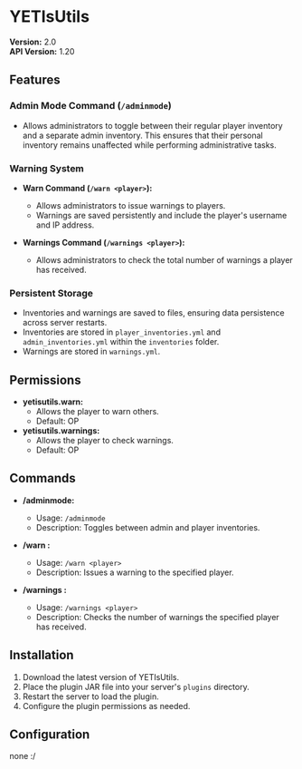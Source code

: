 # YETIsUtils

**Version:** 2.0  
**API Version:** 1.20  

## Features

### Admin Mode Command (`/adminmode`)

- Allows administrators to toggle between their regular player inventory and a separate admin inventory. This ensures that their personal inventory remains unaffected while performing administrative tasks.

### Warning System

- **Warn Command (`/warn <player>`):**
  - Allows administrators to issue warnings to players.
  - Warnings are saved persistently and include the player's username and IP address.
  
- **Warnings Command (`/warnings <player>`):**
  - Allows administrators to check the total number of warnings a player has received.

### Persistent Storage

- Inventories and warnings are saved to files, ensuring data persistence across server restarts.
- Inventories are stored in `player_inventories.yml` and `admin_inventories.yml` within the `inventories` folder.
- Warnings are stored in `warnings.yml`.

## Permissions

- **yetisutils.warn:**
  - Allows the player to warn others.
  - Default: OP
- **yetisutils.warnings:**
  - Allows the player to check warnings.
  - Default: OP

## Commands

- **/adminmode:**
  - Usage: `/adminmode`
  - Description: Toggles between admin and player inventories.

- **/warn <player>:**
  - Usage: `/warn <player>`
  - Description: Issues a warning to the specified player.

- **/warnings <player>:**
  - Usage: `/warnings <player>`
  - Description: Checks the number of warnings the specified player has received.

## Installation

1. Download the latest version of YETIsUtils.
2. Place the plugin JAR file into your server's `plugins` directory.
3. Restart the server to load the plugin.
4. Configure the plugin permissions as needed.

## Configuration

none :/

